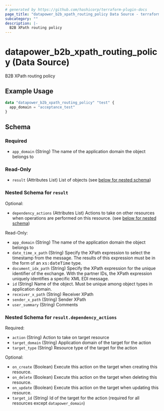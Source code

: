 ```yaml
---
# generated by https://github.com/hashicorp/terraform-plugin-docs
page_title: "datapower_b2b_xpath_routing_policy Data Source - terraform-provider-datapower"
subcategory: ""
description: |-
  B2B XPath routing policy
---
```


# datapower_b2b_xpath_routing_policy (Data Source)

B2B XPath routing policy

## Example Usage

```terraform
data "datapower_b2b_xpath_routing_policy" "test" {
  app_domain = "acceptance_test"
}
```

<!-- schema generated by tfplugindocs -->
## Schema

### Required

- `app_domain` (String) The name of the application domain the object belongs to

### Read-Only

- `result` (Attributes List) List of objects (see [below for nested schema](#nestedatt--result))

<a id="nestedatt--result"></a>
### Nested Schema for `result`

Optional:

- `dependency_actions` (Attributes List) Actions to take on other resources when operations are performed on this resource. (see [below for nested schema](#nestedatt--result--dependency_actions))

Read-Only:

- `app_domain` (String) The name of the application domain the object belongs to
- `date_time_x_path` (String) Specify the XPath expression to select the timestamp from the message. The results of this expression must be in the form of an <tt>xs:dateTime</tt> type.
- `document_idx_path` (String) Specify the XPath expression for the unique identifier of the exchange. With the partner IDs, the XPath expression uniquely identifies a specific XML EDI message.
- `id` (String) Name of the object. Must be unique among object types in application domain.
- `receiver_x_path` (String) Receiver XPath
- `sender_x_path` (String) Sender XPath
- `user_summary` (String) Comments

<a id="nestedatt--result--dependency_actions"></a>
### Nested Schema for `result.dependency_actions`

Required:

- `action` (String) Action to take on target resource
- `target_domain` (String) Application domain of the target for the action
- `target_type` (String) Resource type of the target for the action

Optional:

- `on_create` (Boolean) Execute this action on the target when creating this resource.
- `on_delete` (Boolean) Execute this action on the target when deleting this resource.
- `on_update` (Boolean) Execute this action on the target when updating this resource.
- `target_id` (String) Id of the target for the action (required for all resources except `datapower_domain`)
